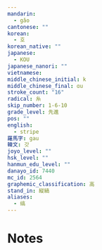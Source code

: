 ```yaml
---
mandarin:
  - gǎo
cantonese: ""
korean:
  - 호
korean_native: ""
japanese:
  - KOU
japanese_nanori: ""
vietnamese:
middle_chinese_initial: k
middle_chinese_final: ɑu
stroke_count: "16"
radical: 糸
skip_number: 1-6-10
grade_level: 先進
pos: ""
english:
  - stripe
羅馬字: gau
韓文: 갓
joyo_level: ""
hsk_level: ""
hanmun_edu_level: ""
danayo_id: 7440
mc_id: 2564
graphemic_classification: 高
stand_in: 縦縞
aliases:
  - 缟
---
```


# Notes
